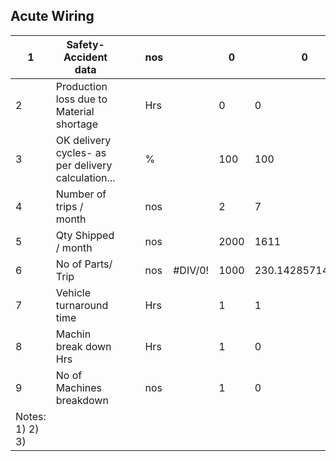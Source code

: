 ## Acute Wiring

| 1 | Safety- Accident data |  |  | nos |  | 0 | 0 | 0 | 0 | 0 |  |  |  |  |  |  | 0 |  |  |  |  |  |  |  |
| --- | --- | --- | --- | --- | --- | --- | --- | --- | --- | --- | --- | --- | --- | --- | --- | --- | --- | --- | --- | --- | --- | --- | --- | --- |
| 2 | Production loss due to Material shortage |  |  | Hrs |  | 0 | 0 | 0 | 0 | 0 |  |  |  |  |  |  | 0 |  |  |  |  |  |  |  |
| 3 | OK delivery cycles- as per delivery calculation... |  |  | % |  | 100 | 100 | 100 | 100 | 100 |  |  |  |  |  |  | 100 |  |  |  |  |  |  |  |
| 4 | Number of trips / month |  |  | nos |  | 2 | 7 | 9 | 12 | 23 |  |  |  |  |  |  | 10.6 |  |  |  |  |  |  |  |
| 5 | Qty Shipped / month |  |  | nos |  | 2000 | 1611 | 9688 | 9148 | 12091 |  |  |  |  |  |  | 6907.6 |  |  |  |  |  |  |  |
| 6 | No of Parts/ Trip |  |  | nos | #DIV/0! | 1000 | 230.142857142857 | 1076.44444444444 | 762.333333333333 | 525.6956522 | #DIV/0! | #DIV/0! | #DIV/0! | #DIV/0! | #DIV/0! | #DIV/0! | #DIV/0! |  |  |  |  |  |  |  |
| 7 | Vehicle turnaround time |  |  | Hrs |  | 1 | 1 | 1 | 1 | 1 |  |  |  |  |  |  | 1 |  |  |  |  |  |  |  |
| 8 | Machin break down Hrs |  |  | Hrs |  | 1 | 0 | 0 | 0 | 0 |  |  |  |  |  |  | 0.2 |  |  |  |  |  |  |  |
| 9 | No of Machines breakdown |  |  | nos |  | 1 | 0 | 0 | 0 | 0 |  |  |  |  |  |  | 0.2 |  |  |  |  |  |  |  |
| Notes:  1) 2) 3) |  |  |  |  |  |  |  |  |  |  |  |  |  |  |  |  |  |  |  |  |  |  |  |  |
